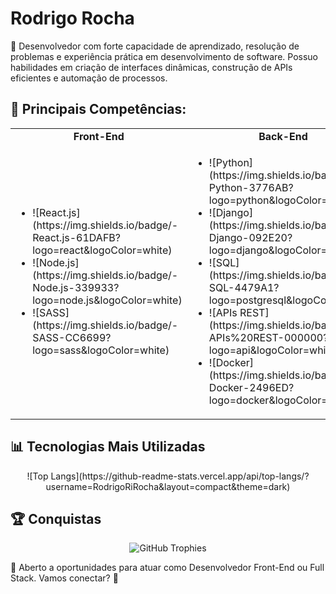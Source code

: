# Rodrigo Rocha

💼 Desenvolvedor com forte capacidade de aprendizado, resolução de problemas e experiência prática em desenvolvimento de software. Possuo habilidades em criação de interfaces dinâmicas, construção de APIs eficientes e automação de processos.

## 🎯 Principais Competências:

<div align="center">
  <table>
    <tr>
      <td align="center"><strong>Front-End</strong></td>
      <td align="center"><strong>Back-End</strong></td>
      <td align="center"><strong>Ferramentas & Automação</strong></td>
      <td align="center"><strong>Testes</strong></td>
      <td align="center"><strong>Versionamento & Colaboração</strong></td>
    </tr>
    <tr>
      <td align="left">
        <ul>
          <li>![React.js](https://img.shields.io/badge/-React.js-61DAFB?logo=react&logoColor=white)</li>
          <li>![Node.js](https://img.shields.io/badge/-Node.js-339933?logo=node.js&logoColor=white)</li>
          <li>![SASS](https://img.shields.io/badge/-SASS-CC6699?logo=sass&logoColor=white)</li>
        </ul>
      </td>
      <td align="left">
        <ul>
          <li>![Python](https://img.shields.io/badge/-Python-3776AB?logo=python&logoColor=white)</li>
          <li>![Django](https://img.shields.io/badge/-Django-092E20?logo=django&logoColor=white)</li>
          <li>![SQL](https://img.shields.io/badge/-SQL-4479A1?logo=postgresql&logoColor=white)</li>
          <li>![APIs REST](https://img.shields.io/badge/-APIs%20REST-000000?logo=api&logoColor=white)</li>
          <li>![Docker](https://img.shields.io/badge/-Docker-2496ED?logo=docker&logoColor=white)</li>
        </ul>
      </td>
      <td align="left">
        <ul>
          <li>![Git](https://img.shields.io/badge/-Git-F05032?logo=git&logoColor=white)</li>
          <li>![GitHub](https://img.shields.io/badge/-GitHub-181717?logo=github&logoColor=white)</li>
        </ul>
      </td>
      <td align="left">
        <ul>
          <li>![Cypress](https://img.shields.io/badge/-Cypress-17202C?logo=cypress&logoColor=white)</li>
          <li>![React Testing Library](https://img.shields.io/badge/-React%20Testing%20Library-E33332?logo=testing-library&logoColor=white)</li>
        </ul>
      </td>
      <td align="left">
        <ul>
          <li>![Git](https://img.shields.io/badge/-Git-F05032?logo=git&logoColor=white)</li>
          <li>![GitHub](https://img.shields.io/badge/-GitHub-181717?logo=github&logoColor=white)</li>
          <li>![Metodologias Ágeis](https://img.shields.io/badge/-Metodologias%20Ágeis-0052CC?logo=agile&logoColor=white)</li>
        </ul>
      </td>
    </tr>
  </table>
</div>

## 📊 Tecnologias Mais Utilizadas

<div align="center">
  ![Top Langs](https://github-readme-stats.vercel.app/api/top-langs/?username=RodrigoRiRocha&layout=compact&theme=dark)
</div>

## 🏆 Conquistas

<div align="center">
  <img src="https://github-profile-trophy.vercel.app/?username=RodrigoRiRocha&theme=darkhub&no-frame=true&column=4" alt="GitHub Trophies">
</div>

📩 Aberto a oportunidades para atuar como Desenvolvedor Front-End ou Full Stack. Vamos conectar? 🚀
